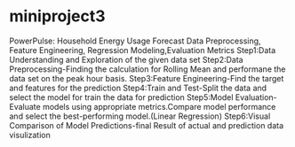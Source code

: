 # miniproject3
PowerPulse: Household Energy Usage Forecast
Data Preprocessing, Feature Engineering, Regression Modeling,Evaluation Metrics
Step1:Data Understanding and Exploration of the given data set
Step2:Data Preprocessing-Finding the calculation for Rolling Mean and performane the data set on the peak hour basis.
Step3:Feature Engineering-Find the target and features for the prediction
Step4:Train and Test-Split the data and select the model for train the data for prediction
Step5:Model Evaluation-Evaluate models using appropriate metrics.Compare model performance and select the best-performing model.(Linear Regression)
Step6:Visual Comparison of Model Predictions-final Result of actual and prediction data visulization
